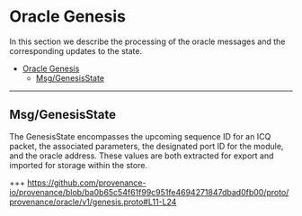 <!--
order: 6
-->

# Oracle Genesis

In this section we describe the processing of the oracle messages and the corresponding updates to the state.

<!-- TOC 2 -->
- [Oracle Genesis](#oracle-genesis)
  - [Msg/GenesisState](#msggenesisstate)


---
## Msg/GenesisState

The GenesisState encompasses the upcoming sequence ID for an ICQ packet, the associated parameters, the designated port ID for the module, and the oracle address. These values are both extracted for export and imported for storage within the store.

+++ https://github.com/provenance-io/provenance/blob/ba0b65c54f61f99c951fe4694271847dbad0fb00/proto/provenance/oracle/v1/genesis.proto#L11-L24
